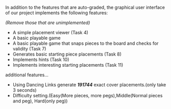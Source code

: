 In addition to the features that are auto-graded, the graphical user interface
of our project implements the following features:

*(Remove those that are unimplemented)*

 - A simple placement viewer (Task 4)
 - A basic playable game
 - A basic playable game that snaps pieces to the board and checks for validity (Task 7)
 - Generates basic starting piece placements (Task 8)
 - Implements hints (Task 10)
 - Implements interesting starting placements (Task 11)
 
 

additional features...
 - Using Dancing Links generate ***191744*** exact cover placements.(only take 3 seconds)
 - Difficulty setting.(Easy(More pieces, more pegs),Middle(Normal pieces and peg), Hard(only peg))
